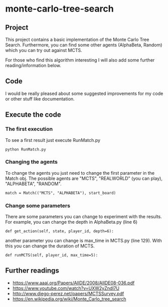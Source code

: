 # monte-carlo-tree-search

## Project
This project contains a basic implementation of the Monte Carlo Tree Search.
Furthermore, you can find some other agents (AlphaBeta, Random) which you can try out against MCTS.

For those who find this algorithm interesting I will also add some further reading/information below.

## Code
I would be really pleased about some suggested improvements for my code or other stuff like documentation.

## Execute the code
### The first execution
To see a first result just execute RunMatch.py
```
python RunMatch.py
```
### Changing the agents
To change the agents you just need to change the first parameter in the Match obj. The possible agents are "MCTS", "REALWORLD" (you can play), "ALPHABETA", "RANDOM".
```
match = Match(("MCTS", "ALPHABETA"), start_board)
```
### Change some parameters
There are some parameters you can change to experiment with the results.    For example, you can change the depth in AlphaBeta.py (line 6)
```
def get_action(self, state, player_id, depth=6):
```
another parameter you can change is max_time in MCTS.py (line 129). With this you can change the duration of MCTS.
```
def runMCTS(self, player_id, max_time=5):
```

## Further readings
* https://www.aaai.org/Papers/AIIDE/2008/AIIDE08-036.pdf
* https://www.youtube.com/watch?v=UXW2yZndl7U
* http://www.diego-perez.net/papers/MCTSSurvey.pdf
* https://en.wikipedia.org/wiki/Monte_Carlo_tree_search
